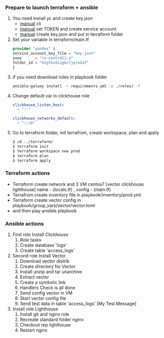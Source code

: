 ### Prepare to launch terraform + ansible
1) You need install yc and create key.json
   - [manual](https://cloud.yandex.com/en/docs/cli/operations/install-cli) cli 
   - [manual](https://cloud.yandex.com/en/docs/cli/operations/authentication/user) set TOKEN and create service account
   - [manual](https://cloud.yandex.com/en/docs/iam/quickstart-sa) create key.json and put in terraform folder
2) Set your variable in terraform/main.tf
   ```terraform
   provider "yandex" {
   service_account_key_file = "key.json"
   zone      = "ru-central1-a"
   folder_id = "b1g7evdi2gkc7jqre2af"
   }
   ```
3) If you need download roles in playbook folder
    ```bash
    ansible-galaxy install -r requirements.yml -p ./roles/ -f
    ```
4) Change default var in clickhouse role
   ```yaml
   clickhouse_listen_host:
     - "::"

   clickhouse_networks_default:
     - "::/0"
   ```
6) Go to terraform folder, init terrafrom, create workspace, plan and apply
    ```bash
    $ cd ../terraform/
    $ terraform init
    $ terraform workspace new prod
    $ terraform plan
    $ terraform apply
    ```
### Terraform actions
- Terraform create network and 3 VM centos7 [vector clickhouse lighthouse] name - (locals.tf) , config - (main.tf)
- Terrafrom create inventory file in playbook/inventory/prod.yml
- Terraform create vector config in playbook/group_vars/vector/vector.toml
- and then play ansible playbook

### Ansible actions
1) First role Install Clickhouse
   1) Role tasks
   2) Create database 'logs'
   3) Create table 'access_logs'
2) Second role Install Vector
   1) Download vector distrib
   2) Create directory for Vector
   3) Install unzip and tar unarchive
   4) Extract vector
   5) Create a symbolic link
   6) Handlers Check is all done
   7) Send config vector in VM
   8) Start vector config file
   9) Send test data in table 'access_logs' [My Test Message]
3) Install role Lighthouse
   1) Install git and nginx role
   2) Recreate standard folder nginx
   3) Checkout rep lighthouse
   4) Restart nginx